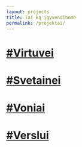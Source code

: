 ```yaml
---
layout: projects
title: Tai ką įgyvendinome
permalink: /projektai/
---
```


<div class="row gallery">
    <a href="virtuves" class="thumbnail col-lg-3 col-md-4 col-sm-6 col-xs-6">
        <div class="thumbnail-image" style="background-image: url('{{ assets['kitchen.jpg'].digest_path }}')"></div>
        <h1 class="thumbnail-title">#Virtuvei</h1>
    </a>
    <a href="svetaines" class="thumbnail col-lg-3 col-md-4 col-sm-6 col-xs-6" >
        <div class="thumbnail-image" style="background-image: url('{{ assets['sveitaine.jpg'].digest_path }}')"></div>
        <h1 class="thumbnail-title">#Svetainei</h1>
    </a>
    <a href="vonios" class="thumbnail col-lg-3 col-md-4 col-sm-6 col-xs-6">
        <div class="thumbnail-image" style="background-image: url('{{ assets['vonia.jpg'].digest_path }}')"></div>
        <h1 class="thumbnail-title">#Voniai</h1>
    </a>
    <a href="verslo" class="thumbnail col-lg-3 col-md-4 col-sm-6 col-xs-6">
        <div class="thumbnail-image" style="background-image: url('{{ assets['verslo.jpg'].digest_path }}')"></div>
        <h1 class="thumbnail-title">#Verslui</h1>
    </a>
</div>
